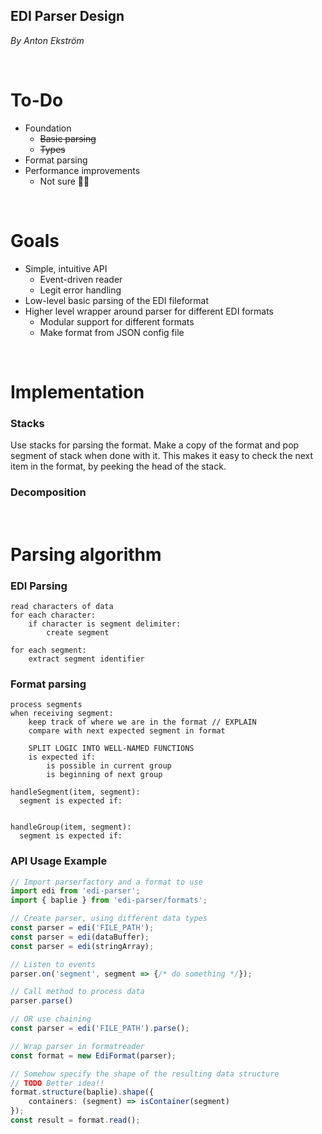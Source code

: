 ## **EDI Parser Design**
*By Anton Ekström*

<br/>

# To-Do
- Foundation
  * ~~Basic parsing~~
  * ~~Types~~
- Format parsing
- Performance improvements
  * Not sure 🤔🤔

<br/>

# Goals
- Simple, intuitive API
  * Event-driven reader
  * Legit error handling
- Low-level basic parsing of the EDI fileformat
- Higher level wrapper around parser for different EDI formats
  * Modular support for different formats
  * Make format from JSON config file

<br/>

# Implementation
### Stacks
Use stacks for parsing the format. Make a copy of the format and pop segment of stack when done with it. This makes it easy to check the next item in the format, by peeking the head of the stack.
### Decomposition


<br/>

# Parsing algorithm

### **EDI Parsing**
```pseudocode
read characters of data
for each character:
    if character is segment delimiter:
        create segment

for each segment:
    extract segment identifier
```

### **Format parsing**
```pseudocode
process segments
when receiving segment:
    keep track of where we are in the format // EXPLAIN
    compare with next expected segment in format

    SPLIT LOGIC INTO WELL-NAMED FUNCTIONS
    is expected if:
        is possible in current group
        is beginning of next group
    
handleSegment(item, segment):
  segment is expected if:
    

handleGroup(item, segment):
  segment is expected if:
```

### **API Usage Example**
```typescript
// Import parserfactory and a format to use
import edi from 'edi-parser';
import { baplie } from 'edi-parser/formats';

// Create parser, using different data types
const parser = edi('FILE_PATH');
const parser = edi(dataBuffer);
const parser = edi(stringArray);

// Listen to events
parser.on('segment', segment => {/* do something */});

// Call method to process data
parser.parse()

// OR use chaining
const parser = edi('FILE_PATH').parse();

// Wrap parser in formatreader
const format = new EdiFormat(parser);

// Somehow specify the shape of the resulting data structure
// TODO Better idea!!
format.structure(baplie).shape({
    containers: (segment) => isContainer(segment)
});
const result = format.read();
```